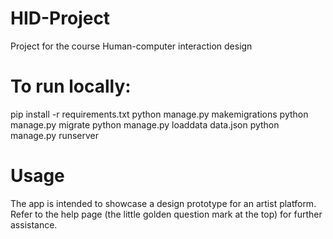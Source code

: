 # HID-Project
Project for the course Human-computer interaction design

# To run locally:
pip install -r requirements.txt
python manage.py makemigrations
python manage.py migrate
python manage.py loaddata data.json
python manage.py runserver

# Usage
The app is intended to showcase a design prototype for an artist platform. Refer to the help page (the little golden question mark at the top) for further assistance.
